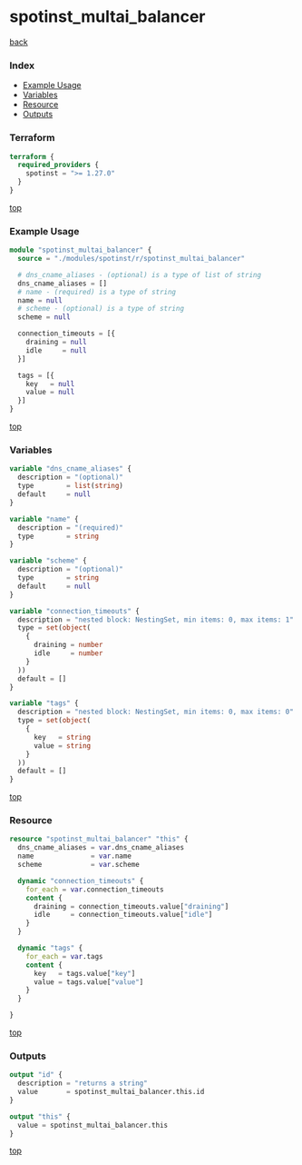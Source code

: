 # spotinst_multai_balancer

[back](../spotinst.md)

### Index

- [Example Usage](#example-usage)
- [Variables](#variables)
- [Resource](#resource)
- [Outputs](#outputs)

### Terraform

```terraform
terraform {
  required_providers {
    spotinst = ">= 1.27.0"
  }
}
```

[top](#index)

### Example Usage

```terraform
module "spotinst_multai_balancer" {
  source = "./modules/spotinst/r/spotinst_multai_balancer"

  # dns_cname_aliases - (optional) is a type of list of string
  dns_cname_aliases = []
  # name - (required) is a type of string
  name = null
  # scheme - (optional) is a type of string
  scheme = null

  connection_timeouts = [{
    draining = null
    idle     = null
  }]

  tags = [{
    key   = null
    value = null
  }]
}
```

[top](#index)

### Variables

```terraform
variable "dns_cname_aliases" {
  description = "(optional)"
  type        = list(string)
  default     = null
}

variable "name" {
  description = "(required)"
  type        = string
}

variable "scheme" {
  description = "(optional)"
  type        = string
  default     = null
}

variable "connection_timeouts" {
  description = "nested block: NestingSet, min items: 0, max items: 1"
  type = set(object(
    {
      draining = number
      idle     = number
    }
  ))
  default = []
}

variable "tags" {
  description = "nested block: NestingSet, min items: 0, max items: 0"
  type = set(object(
    {
      key   = string
      value = string
    }
  ))
  default = []
}
```

[top](#index)

### Resource

```terraform
resource "spotinst_multai_balancer" "this" {
  dns_cname_aliases = var.dns_cname_aliases
  name              = var.name
  scheme            = var.scheme

  dynamic "connection_timeouts" {
    for_each = var.connection_timeouts
    content {
      draining = connection_timeouts.value["draining"]
      idle     = connection_timeouts.value["idle"]
    }
  }

  dynamic "tags" {
    for_each = var.tags
    content {
      key   = tags.value["key"]
      value = tags.value["value"]
    }
  }

}
```

[top](#index)

### Outputs

```terraform
output "id" {
  description = "returns a string"
  value       = spotinst_multai_balancer.this.id
}

output "this" {
  value = spotinst_multai_balancer.this
}
```

[top](#index)